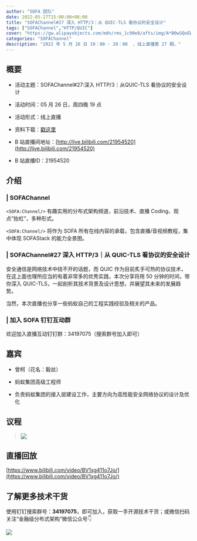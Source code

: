 ```yaml
---
author: "SOFA 团队"
date: 2022-05-27T15:00:00+08:00
title: "SOFAChannel#27 深入 HTTP/3｜从 QUIC-TLS 看协议的安全设计"
tags: ["SOFAChannel","HTTP/QUIC"]
cover: "https://gw.alipayobjects.com/mdn/rms_1c90e8/afts/img/A*B0wSQoEW9mAAAAAAAAAAAAAAARQnAQ"
categories: "SOFAChannel"
description: "2022 年 5 月 26 日 19：00 - 20：00  ，线上直播第 27 期。"
---
```


## 概要

- 活动主题：SOFAChannel#27:深入 HTTP/3｜从QUIC-TLS 看协议的安全设计

- 活动时间：05 月 26 日，周四晚 19 点

- 活动形式：线上直播

- 资料下载：[戳这里](https://gw.alipayobjects.com/os/bmw-prod/f2cbf53d-8093-482a-825f-07ce89effc91.pptx)

- B 站直播间地址：[http://live.bilibili.com/21954520](http://live.bilibili.com/21954520)

- B 站直播ID：21954520

## 介绍

### | SOFAChannel

`<SOFA:Channel/>` 有趣实用的分布式架构频道，前沿技术、直播 Coding、观点“抬杠”，多种形式。

`<SOFA:Channel/>` 将作为 SOFA 所有在线内容的承载，包含直播/音视频教程，集中体现 SOFAStack 的能力全景图。

### | SOFAChannel#27 深入 HTTP/3｜从 QUIC-TLS 看协议的安全设计

安全通信是网络技术中绕不开的话题，而 QUIC 作为目前炙手可热的协议技术，在这上面也理所应当的有着非常多的优秀实践，本次分享将用 50 分钟的时间，带你深入 QUIC-TLS，一起剖析其技术背景及设计思想，并展望其未来的发展趋势。

当然，本次直播也分享一些蚂蚁自己的工程实践经验及相关的产品。

### | 加入 SOFA 钉钉互动群

欢迎加入直播互动钉钉群：34197075（搜索群号加入即可）

## 嘉宾

- 曾柯（花名：毅丝）

- 蚂蚁集团高级工程师

- 负责蚂蚁集团的接入层建设工作，主要方向为高性能安全网络协议的设计及优化

## 议程

>![](https://gw.alipayobjects.com/mdn/rms_1c90e8/afts/img/A*MmuGRZU7ICIAAAAAAAAAAAAAARQnAQ)

## 直播回放

[https://www.bilibili.com/video/BV1xg411o7Jo/](https://www.bilibili.com/video/BV1xg411o7Jo/)

## 了解更多技术干货

使用钉钉搜索群号：**34197075**，即可加入，获取一手开源技术干货；或微信扫码关注“金融级分布式架构”微信公众号👇

![](https://gw.alipayobjects.com/mdn/rms_1c90e8/afts/img/A*tvfDQLxTbsgAAAAAAAAAAAAAARQnAQQ)
